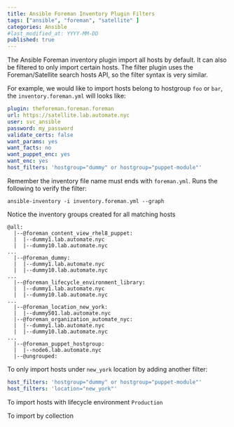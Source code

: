 ```yaml
---
title: Ansible Foreman Inventory Plugin Filters
tags: ["ansible", "foreman", "satellite" ]
categories: Ansible
#last_modified_at: YYYY-MM-DD
published: true
---
```


The Ansible Foreman inventory plugin import all hosts by default.  It can also be filtered to only import certain hosts.  The filter plugin uses the Foreman/Satellite search hosts API, so the filter syntax is very similar.

For example, we would like to import hosts belong to hostgroup `foo` or `bar`, the `inventory.foreman.yml` will looks like:
````yaml
plugin: theforeman.foreman.foreman
url: https://satellite.lab.automate.nyc
user: svc_ansible
password: my_password
validate_certs: false
want_params: yes
want_facts: no
want_puppet_enc: yes
want_enc: yes
host_filters: 'hostgroup="dummy" or hostgroup="puppet-module"'
````

Remember the inventory file name must ends with `foreman.yml`. Runs the following to verify the filter:
````shell
ansible-inventory -i inventory.foreman.yml --graph
````

Notice the inventory groups created for all matching hosts
````shell
@all:
  |--@foreman_content_view_rhel8_puppet:
  |  |--dummy1.lab.automate.nyc
  |  |--dummy10.lab.automate.nyc
...
  |--@foreman_dummy:
  |  |--dummy1.lab.automate.nyc
  |  |--dummy10.lab.automate.nyc
...
  |--@foreman_lifecycle_environment_library:
  |  |--dummy1.lab.automate.nyc
  |  |--dummy10.lab.automate.nyc
...
  |--@foreman_location_new_york:
  |  |--dummy501.lab.automate.nyc
  |--@foreman_organization_automate_nyc:
  |  |--dummy1.lab.automate.nyc
  |  |--dummy10.lab.automate.nyc
...
  |--@foreman_puppet_hostgroup:
  |  |--node6.lab.automate.nyc
  |--@ungrouped:
````

To only import hosts under `new_york` location by adding another filter:
````yaml
host_filters: 'hostgroup="dummy" or hostgroup="puppet-module"'
host_filters: 'location="new_york"'
````

To import hosts with lifecycle environment `Production`

To import by collection